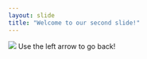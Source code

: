 ```yaml
---
layout: slide
title: "Welcome to our second slide!"
---
```

![](https://i.chzbgr.com/full/4035845/hB03D02F6/funny-memes-the-best-of-em)
Use the left arrow to go back!
